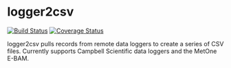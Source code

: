 logger2csv
=====================

[![Build Status](https://travis-ci.org/usgs/logger2csv.png)](https://travis-ci.org/usgs/logger2csv)
[![Coverage Status](https://coveralls.io/repos/usgs/logger2csv/badge.svg?branch=master&service=github)](https://coveralls.io/github/usgs/logger2csv?branch=master)

logger2csv pulls records from remote data loggers to create a series of CSV files. Currently supports Campbell Scientific data loggers and the MetOne E-BAM.